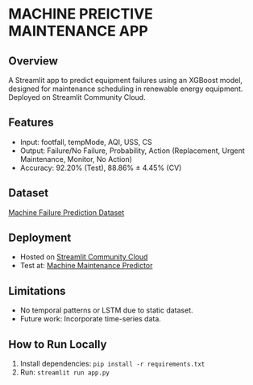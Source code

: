 # MACHINE PREICTIVE MAINTENANCE APP

## Overview
A Streamlit app to predict equipment failures using an XGBoost model, designed for maintenance scheduling in renewable energy equipment. Deployed on Streamlit Community Cloud.

## Features
- Input: footfall, tempMode, AQI, USS, CS
- Output: Failure/No Failure, Probability, Action (Replacement, Urgent Maintenance, Monitor, No Action)
- Accuracy: 92.20% (Test), 88.86% ± 4.45% (CV)

## Dataset
[Machine Failure Prediction Dataset](https://www.kaggle.com/datasets/umerrtx/machine-failure-prediction-using-sensor-data)

## Deployment
- Hosted on [Streamlit Community Cloud](https://share.streamlit.io/)
- Test at: [Machine Maintenance Predictor](https://machines-predictive-maintenance.streamlit.app/)

## Limitations
- No temporal patterns or LSTM due to static dataset.
- Future work: Incorporate time-series data.

## How to Run Locally
1. Install dependencies: `pip install -r requirements.txt`
2. Run: `streamlit run app.py`
